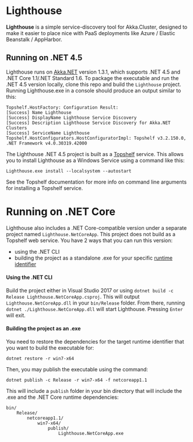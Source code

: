 # Lighthouse

**Lighthouse** is a simple service-discovery tool for Akka.Cluster, designed to make it easier to place nice with PaaS deployments like Azure / Elastic Beanstalk / AppHarbor.

## Running on .NET 4.5

Lighthouse runs on [Akka.NET](https://github.com/akkadotnet/akka.net) version 1.3.1, which supports .NET 4.5 and .NET Core 1.1/.NET Standard 1.6.  To package the executable and run the .NET 4.5 version locally, clone this repo and build the `Lighthouse` project.  Running Lighthouse.exe in a console should produce an output similar to this:

```
Topshelf.HostFactory: Configuration Result:
[Success] Name Lighthouse
[Success] DisplayName Lighthouse Service Discovery
[Success] Description Lighthouse Service Discovery for Akka.NET Clusters
[Success] ServiceName Lighthouse
Topshelf.HostConfigurators.HostConfiguratorImpl: Topshelf v3.2.150.0, .NET Framework v4.0.30319.42000
```

The Lighthouse .NET 4.5 project is built as a [Topshelf](https://github.com/Topshelf/Topshelf) service.  This allows you to install Lighthouse as a Windows Service using a command like this:

```
Lighthouse.exe install --localsystem --autostart
```

See the Topshelf documentation for more info on command line arguments for installing a Topshelf service.

# Running on .NET Core

Lighthouse also includes a .NET Core-compatible version under a separate project named `Lighthouse.NetCoreApp`.  This project does not build as a Topshelf web service.  You have 2 ways that you can run this version:

- using the .NET CLI
- building the project as a standalone .exe for your specific [runtime identifier](https://docs.microsoft.com/en-us/dotnet/core/rid-catalog)

#### Using the .NET CLI

Build the project either in Visual Studio 2017 or using `dotnet build -c Release Lighthouse.NetCoreApp.csproj`.  This will output `Lighthouse.NetCoreApp.dll` in your `bin/Release` folder.  From there, running `dotnet ./Lighthouse.NetCoreApp.dll` will start Lighthouse.  Pressing `Enter` will exit.

#### Building the project as an .exe

You need to restore the dependencies for the target runtime identifier that you want to build the executable for:

```
dotnet restore -r win7-x64
```

Then, you may publish the executable using the command:

```
dotnet publish -c Release -r win7-x64 -f netcoreapp1.1
```

This will include a `publish` folder in your bin directory that will include the .exe and the .NET Core runtime dependencies:

```
bin/
	Release/
		netcoreapp1.1/
			win7-x64/
				publish/
					Lighthouse.NetCoreApp.exe
```

